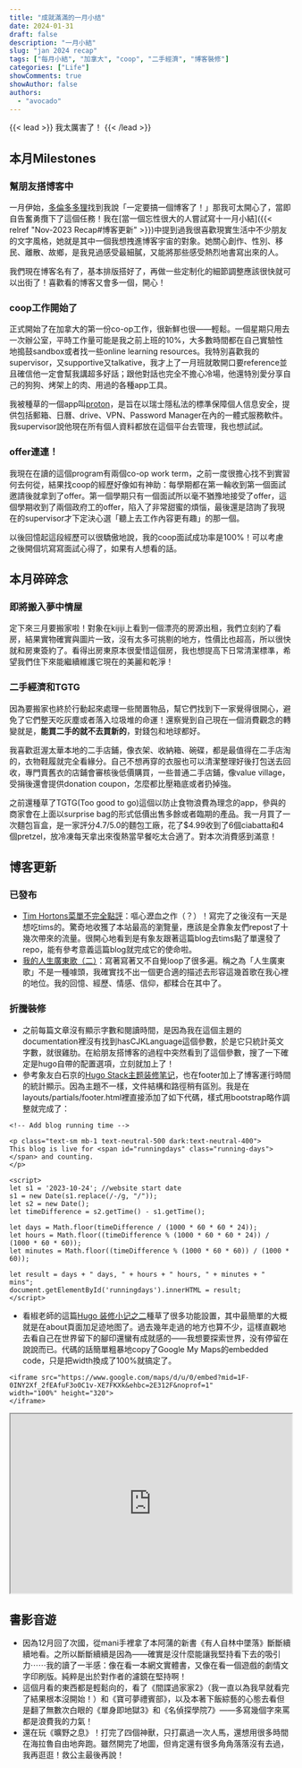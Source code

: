 ```yaml
---
title: "成就滿滿的一月小结"
date: 2024-01-31
draft: false
description: "一月小結"
slug: "jan 2024 recap"
tags: ["每月小結", "加拿大", "coop", "二手經濟", "博客裝修"]
categories: ["Life"]
showComments: true
showAuthor: false
authors:
  - "avocado"
---
```

{{< lead >}}
我太厲害了！
{{< /lead >}}

## 本月Milestones
### 幫朋友搭博客中
一月伊始，[多倫多多狸](https://weibo.com/u/5244927870)找到我說「一定要搞一個博客了！」那我可太開心了，當即自告奮勇攬下了這個任務！我在[當一個忘性很大的人嘗試寫十一月小結]({{< relref "Nov-2023 Recap#博客更新" >}})中提到過我很喜歡現實生活中不少朋友的文字風格，她就是其中一個我想拽進博客宇宙的對象。她關心創作、性別、移民、離散、故鄉，是我見過感受最細膩，又能將那些感受熱烈地書寫出來的人。

我們現在博客名有了，基本排版搭好了，再做一些定制化的細節調整應該很快就可以出街了！喜歡看的博客又會多一個，開心！
### coop工作開始了
正式開始了在加拿大的第一份co-op工作，很新鮮也很——輕鬆。一個星期只用去一次辦公室，平時工作量可能是我之前上班的10%，大多數時間都在自己實驗性地搗鼓sandbox或者找一些online learning resources。我特別喜歡我的supervisor，又supportive又talkative，我才上了一月班就敢開口要reference並且確信他一定會幫我講超多好話；跟他對話也完全不擔心冷場，他還特別愛分享自己的狗狗、烤架上的肉、用過的各種app工具。

我被種草的一個app叫[proton](https://proton.me/)，是旨在以瑞士隱私法的標準保障個人信息安全，提供包括郵箱、日曆、drive、VPN、Password Manager在內的一體式服務軟件。我supervisor說他現在所有個人資料都放在這個平台去管理，我也想試試。
### offer連連！
我現在在讀的這個program有兩個co-op work term，之前一度很擔心找不到實習何去何從，結果找coop的經歷好像如有神助：每學期都在第一輪收到第一個面試邀請後就拿到了offer。第一個學期只有一個面試所以毫不猶豫地接受了offer，這個學期收到了兩個政府工的offer，陷入了非常甜蜜的煩惱，最後還是諮詢了我現在的supervisor才下定決心選「聽上去工作內容更有趣」的那一個。

以後回憶起這段經歷可以很驕傲地說，我的coop面試成功率是100%！可以考慮之後開個坑寫寫面試心得了，如果有人想看的話。
## 本月碎碎念
### 即將搬入夢中情屋
定下來三月要搬家啦！對象在kijiji上看到一個漂亮的房源出租，我們立刻約了看房，結果實物確實與圖片一致，沒有太多可挑剔的地方，性價比也超高，所以很快就和房東簽約了。看得出房東原本很愛惜這個房，我也想提高下日常清潔標準，希望我們住下來能繼續維護它現在的美麗和乾淨！
### 二手經濟和TGTG
因為要搬家也終於行動起來處理一些閒置物品，幫它們找到下一家覺得很開心，避免了它們整天吃灰塵或者落入垃圾堆的命運！還察覺到自己現在一個消費觀念的轉變就是，**能買二手的就不去買新的**，對錢包和地球都好。

我喜歡逛渥太華本地的二手店鋪，像衣架、收納箱、碗碟，都是最值得在二手店淘的，衣物鞋履就完全看緣分。自己不想再穿的衣服也可以清潔整理好後打包送去回收，專門賣舊衣的店鋪會審核後低價購買，一些普通二手店鋪，像value village，受捐後還會提供donation coupon，怎麼都比壓箱底或者扔掉強。

之前還種草了TGTG(Too good to go)這個以防止食物浪費為理念的app，參與的商家會在上面以surprise bag的形式低價出售多餘或者臨期的產品。我一月買了一次麵包盲盒，是一家評分4.7/5.0的麵包工廠，花了$4.99收到了6個ciabatta和4個pretzel，放冷凍每天拿出來復熱當早餐吃太合適了。對本次消費感到滿意！
## 博客更新
### 已發布
- [Tim Hortons菜單不完全點評](https://tiffahahahu7.github.io/gigigatgat/zh-tw/posts/tim-hortons-menu/)：嘔心瀝血之作（？）！寫完了之後沒有一天是想吃tims的。驚奇地收獲了本站最高的瀏覽量，應該是全靠象友們repost了十幾次帶來的流量。很開心地看到是有象友跟著這篇blog去tims點了單還發了repo，能有參考意義這篇blog就完成它的使命啦。
- [我的人生廣東歌（二）](https://tiffahahahu7.github.io/gigigatgat/zh-tw/posts/my-fav-cantonese-songs_2/)：寫著寫著又不自覺loop了很多遍。稱之為「人生廣東歌」不是一種噱頭，我確實找不出一個更合適的描述去形容這幾首歌在我心裡的地位。我的回憶、經歷、情感、信仰，都糅合在其中了。
### 折騰裝修
- 之前每篇文章沒有顯示字數和閱讀時間，是因為我在這個主題的documentation裡沒有找到hasCJKLanguage這個參數，於是它只統計英文字數，就很雞肋。在給朋友搭博客的過程中突然看到了這個參數，搜了一下確定是hugo自帶的配置選項，立刻就加上了！
- 參考象友白石京的[Hugo Stack主题装修笔记](https://thirdshire.com/hugo-stack-renovation/#%E5%8D%9A%E5%AE%A2%E5%B7%B2%E8%BF%90%E8%A1%8Cx%E5%A4%A9x%E5%B0%8F%E6%97%B6x%E5%88%86%E9%92%9F%E5%AD%97%E6%A0%B7)，也在footer加上了博客運行時間的統計顯示。因為主題不一樣，文件結構和路徑稍有區別。我是在layouts/partials/footer.html裡直接添加了如下代碼，樣式用bootstrap略作調整就完成了：
```
<!-- Add blog running time -->

<p class="text-sm mb-1 text-neutral-500 dark:text-neutral-400">
This blog is live for <span id="runningdays" class="running-days"></span> and counting.
</p>

<script>
let s1 = '2023-10-24'; //website start date
s1 = new Date(s1.replace(/-/g, "/"));
let s2 = new Date();
let timeDifference = s2.getTime() - s1.getTime();

let days = Math.floor(timeDifference / (1000 * 60 * 60 * 24));
let hours = Math.floor((timeDifference % (1000 * 60 * 60 * 24)) / (1000 * 60 * 60));
let minutes = Math.floor((timeDifference % (1000 * 60 * 60)) / (1000 * 60));

let result = days + " days, " + hours + " hours, " + minutes + " mins";
document.getElementById('runningdays').innerHTML = result;
</script>
```
- 看椒老師的這篇[Hugo 装修小记之二](https://blog.douchi.space/blog-decoration-2/#gsc.tab=0)種草了很多功能設置，其中最簡單的大概就是在about頁面加足迹地图了。過去幾年走過的地方也算不少，這樣直觀地去看自己在世界留下的腳印還蠻有成就感的——我想要探索世界，没有停留在說說而已。代碼的話簡單粗暴地copy了Google My Maps的embedded code，只是把width換成了100%就搞定了。

```
<iframe src="https://www.google.com/maps/d/u/0/embed?mid=1F-0INY2Xf_2fEAfuF3o0C1v-XE7FKXk&ehbc=2E312F&noprof=1" 
width="100%" height="320">
</iframe>
```

<iframe src="https://www.google.com/maps/d/u/0/embed?mid=1F-0INY2Xf_2fEAfuF3o0C1v-XE7FKXk&ehbc=2E312F&noprof=1" width="100%" height="320"></iframe>

## 書影音遊
- 因為12月回了次國，從mani手裡拿了本阿蒲的新書《有人自林中墜落》斷斷續續地看。之所以斷斷續續是因為——確實是沒什麼能讓我堅持看下去的吸引力⋯⋯我的讀了一半感：像在看一本網文實體書，又像在看一個遊戲的劇情文字印刷版。純粹是出於對作者的濾鏡在堅持啊！
- 這個月看的東西都是輕鬆向的，看了《間諜過家家2》（我一直以為我早就看完了結果根本沒開始！）和《寶可夢禮賓部》，以及本著下飯綜藝的心態去看但是翻了無數次白眼的《單身即地獄3》和《名偵探學院7》——多寫幾個字來罵都是浪費我的力氣！
- 還在玩《曠野之息》！打完了四個神獸，只打贏過一次人馬，還想用很多時間在海拉魯自由地奔跑。雖然開完了地圖，但肯定還有很多角角落落沒有去過，我再逛逛！救公主最後再說！